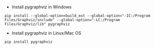 
* Install pygraphviz in Windows

```
pip install --global-option=build_ext --global-option="-IC:/Program Files/Graphviz/include" --global-option="-LC:/Program Files/Graphviz/lib" pygraphviz
```

* Install pygraphviz in Linux/Mac OS

```
pip install pygraphviz
```